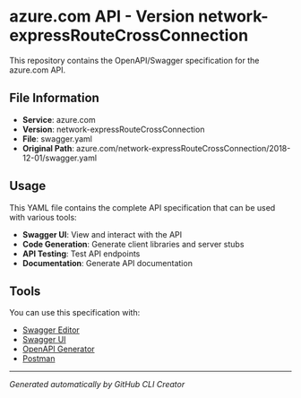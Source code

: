 # azure.com API - Version network-expressRouteCrossConnection

This repository contains the OpenAPI/Swagger specification for the azure.com API.

## File Information

- **Service**: azure.com
- **Version**: network-expressRouteCrossConnection
- **File**: swagger.yaml
- **Original Path**: azure.com/network-expressRouteCrossConnection/2018-12-01/swagger.yaml

## Usage

This YAML file contains the complete API specification that can be used with various tools:

- **Swagger UI**: View and interact with the API
- **Code Generation**: Generate client libraries and server stubs
- **API Testing**: Test API endpoints
- **Documentation**: Generate API documentation

## Tools

You can use this specification with:

- [Swagger Editor](https://editor.swagger.io/)
- [Swagger UI](https://swagger.io/tools/swagger-ui/)
- [OpenAPI Generator](https://openapi-generator.tech/)
- [Postman](https://www.postman.com/)

---

*Generated automatically by GitHub CLI Creator*
